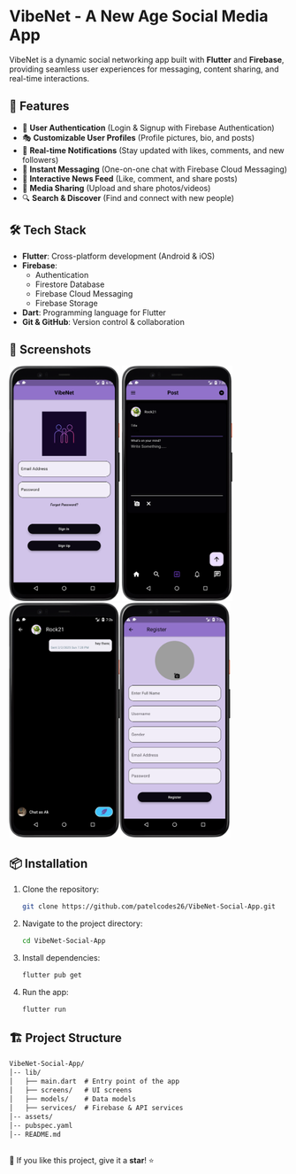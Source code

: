 # VibeNet - A New Age Social Media App

VibeNet is a dynamic social networking app built with **Flutter** and **Firebase**, providing seamless user experiences for messaging, content sharing, and real-time interactions.

## 🚀 Features
- 🔐 **User Authentication** (Login & Signup with Firebase Authentication)
- 🎭 **Customizable User Profiles** (Profile pictures, bio, and posts)
- 📢 **Real-time Notifications** (Stay updated with likes, comments, and new followers)
- 💬 **Instant Messaging** (One-on-one chat with Firebase Cloud Messaging)
- 🏡 **Interactive News Feed** (Like, comment, and share posts)
- 📸 **Media Sharing** (Upload and share photos/videos)
- 🔍 **Search & Discover** (Find and connect with new people)

## 🛠 Tech Stack
- **Flutter**: Cross-platform development (Android & iOS)
- **Firebase**:
  - Authentication
  - Firestore Database
  - Firebase Cloud Messaging
  - Firebase Storage
- **Dart**: Programming language for Flutter
- **Git & GitHub**: Version control & collaboration

## 📸 Screenshots
<img src="https://github.com/patelcodes26/VibeNet-Social-App/blob/main/images/sign%20up.png" width="200" /> <img src="https://github.com/patelcodes26/VibeNet-Social-App/blob/main/images/post.png" width="200" /><img src="https://github.com/patelcodes26/VibeNet-Social-App/blob/main/images/chat.png" width="200" /><img src="https://github.com/patelcodes26/VibeNet-Social-App/blob/main/images/register.png" width="200" />


## 📦 Installation
1. Clone the repository:
   
   ```sh
   git clone https://github.com/patelcodes26/VibeNet-Social-App.git
   ```
3. Navigate to the project directory:
   
   ```sh
   cd VibeNet-Social-App
   ```
5. Install dependencies:
   
   ```sh
   flutter pub get
   ```
7. Run the app:
   
   ```sh
   flutter run
   ```

## 🏗️ Project Structure
```
VibeNet-Social-App/
│-- lib/
│   ├── main.dart  # Entry point of the app
│   ├── screens/   # UI screens
│   ├── models/    # Data models
│   ├── services/  # Firebase & API services
│-- assets/
│-- pubspec.yaml
│-- README.md
```

##
🌟 If you like this project, give it a **star**! ⭐
